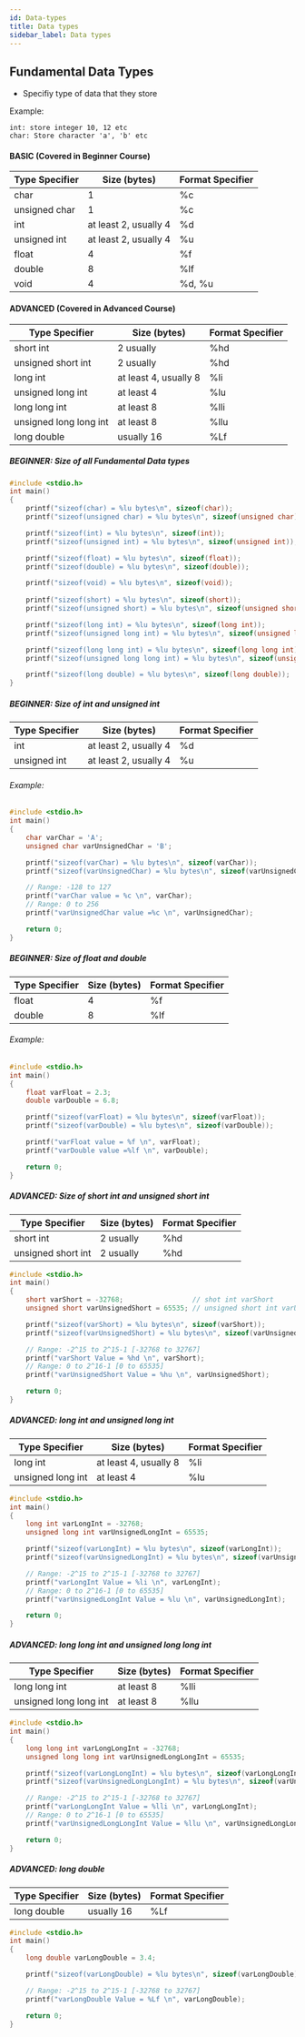 ```yaml
---
id: Data-types
title: Data types
sidebar_label: Data types
---
```


## Fundamental Data Types
- Specifiy type of data that they store

Example:
```
int: store integer 10, 12 etc
char: Store character 'a', 'b' etc
```

#### BASIC (Covered in Beginner Course)

| Type Specifier    |  Size (bytes)         | Format Specifier  |
|-------------------|-----------------------|-------------------|
| char              | 1	                    | %c                |
| unsigned char	    | 1	                    | %c                |
| int               | at least 2, usually 4 | %d                |
| unsigned int	    | at least 2, usually 4	| %u                |
| float	            | 4                     |   %f              |
| double	        | 8                     |   %lf             |
| void      	    | 4                     |   %d, %u          |

#### ADVANCED (Covered in Advanced Course)
| Type Specifier    |  Size (bytes)         | Format Specifier  |
|-------------------|-----------------------|-------------------|
| short int         | 2 usually             |   %hd             |
| unsigned short int| 2 usually	            |   %hd             |
| long int	        | at least 4, usually 8 |   %li             |
| unsigned long int	| at least 4            |   %lu             |
| long long int	    | at least 8            |   %lli            |
| unsigned long long int| at least 8        |   %llu            |
| long double	    | usually 16	        |   %Lf             |

##### BEGINNER: Size of all Fundamental Data types

```c
#include <stdio.h>
int main()
{
    printf("sizeof(char) = %lu bytes\n", sizeof(char));
    printf("sizeof(unsigned char) = %lu bytes\n", sizeof(unsigned char));

    printf("sizeof(int) = %lu bytes\n", sizeof(int));
    printf("sizeof(unsigned int) = %lu bytes\n", sizeof(unsigned int));

    printf("sizeof(float) = %lu bytes\n", sizeof(float));
    printf("sizeof(double) = %lu bytes\n", sizeof(double));

    printf("sizeof(void) = %lu bytes\n", sizeof(void));
 
    printf("sizeof(short) = %lu bytes\n", sizeof(short));
    printf("sizeof(unsigned short) = %lu bytes\n", sizeof(unsigned short));

    printf("sizeof(long int) = %lu bytes\n", sizeof(long int));
    printf("sizeof(unsigned long int) = %lu bytes\n", sizeof(unsigned long int));

    printf("sizeof(long long int) = %lu bytes\n", sizeof(long long int));
    printf("sizeof(unsigned long long int) = %lu bytes\n", sizeof(unsigned long long int));

    printf("sizeof(long double) = %lu bytes\n", sizeof(long double));
}
```

##### BEGINNER: Size of **int** and **unsigned int**

| Type Specifier    |  Size (bytes)         | Format Specifier  |
|-------------------|-----------------------|-------------------|
| int               | at least 2, usually 4 | %d                |
| unsigned int	    | at least 2, usually 4	| %u                |

###### Example:

```c
#include <stdio.h>
int main()
{
    char varChar = 'A';
    unsigned char varUnsignedChar = 'B';

    printf("sizeof(varChar) = %lu bytes\n", sizeof(varChar));
    printf("sizeof(varUnsignedChar) = %lu bytes\n", sizeof(varUnsignedChar));

    // Range: -128 to 127
    printf("varChar value = %c \n", varChar);
    // Range: 0 to 256
    printf("varUnsignedChar value =%c \n", varUnsignedChar);

    return 0;
}
```

##### BEGINNER: Size of **float** and **double**

| Type Specifier    |  Size (bytes)         | Format Specifier  |
|-------------------|-----------------------|-------------------|
| float	            | 4                     |   %f              |
| double	        | 8                     |   %lf             |

###### Example:

```c
#include <stdio.h>
int main()
{
    float varFloat = 2.3;
    double varDouble = 6.8;

    printf("sizeof(varFloat) = %lu bytes\n", sizeof(varFloat));
    printf("sizeof(varDouble) = %lu bytes\n", sizeof(varDouble));

    printf("varFloat value = %f \n", varFloat);
    printf("varDouble value =%lf \n", varDouble);

    return 0;
}
```

##### ADVANCED: Size of **short int** and **unsigned short int**

| Type Specifier    |  Size (bytes)         | Format Specifier  |
|-------------------|-----------------------|-------------------|
| short int         | 2 usually             |   %hd             |
| unsigned short int| 2 usually	            |   %hd             |

```c
#include <stdio.h>
int main()
{
    short varShort = -32768;                 // shot int varShort
    unsigned short varUnsignedShort = 65535; // unsigned short int varUnsignedShort

    printf("sizeof(varShort) = %lu bytes\n", sizeof(varShort));
    printf("sizeof(varUnsignedShort) = %lu bytes\n", sizeof(varUnsignedShort));

    // Range: -2^15 to 2^15-1 [-32768 to 32767]
    printf("varShort Value = %hd \n", varShort);
    // Range: 0 to 2^16-1 [0 to 65535]
    printf("varUnsignedShort Value = %hu \n", varUnsignedShort);

    return 0;
}
```

##### ADVANCED: **long int** and **unsigned long int**

| Type Specifier    |  Size (bytes)         | Format Specifier  |
|-------------------|-----------------------|-------------------|
| long int	        | at least 4, usually 8 |   %li             |
| unsigned long int	| at least 4            |   %lu             |

```c
#include <stdio.h>
int main()
{
    long int varLongInt = -32768;
    unsigned long int varUnsignedLongInt = 65535;

    printf("sizeof(varLongInt) = %lu bytes\n", sizeof(varLongInt));
    printf("sizeof(varUnsignedLongInt) = %lu bytes\n", sizeof(varUnsignedLongInt));

    // Range: -2^15 to 2^15-1 [-32768 to 32767]
    printf("varLongInt Value = %li \n", varLongInt);
    // Range: 0 to 2^16-1 [0 to 65535]
    printf("varUnsignedLongInt Value = %lu \n", varUnsignedLongInt);

    return 0;
}
```


##### ADVANCED: **long long int** and **unsigned long long int**


| Type Specifier    |  Size (bytes)         | Format Specifier  |
|-------------------|-----------------------|-------------------|
| long long int	    | at least 8            |   %lli            |
| unsigned long long int| at least 8        |   %llu            |

```c
#include <stdio.h>
int main()
{
    long long int varLongLongInt = -32768;
    unsigned long long int varUnsignedLongLongInt = 65535;

    printf("sizeof(varLongLongInt) = %lu bytes\n", sizeof(varLongLongInt));
    printf("sizeof(varUnsignedLongLongInt) = %lu bytes\n", sizeof(varUnsignedLongLongInt));

    // Range: -2^15 to 2^15-1 [-32768 to 32767]
    printf("varLongLongInt Value = %lli \n", varLongLongInt);
    // Range: 0 to 2^16-1 [0 to 65535]
    printf("varUnsignedLongLongInt Value = %llu \n", varUnsignedLongLongInt);

    return 0;
}
```

##### ADVANCED: **long double**

| Type Specifier    |  Size (bytes)         | Format Specifier  |
|-------------------|-----------------------|-------------------|
| long double	    | usually 16	        |   %Lf             |

```c
#include <stdio.h>
int main()
{
    long double varLongDouble = 3.4;

    printf("sizeof(varLongDouble) = %lu bytes\n", sizeof(varLongDouble));

    // Range: -2^15 to 2^15-1 [-32768 to 32767]
    printf("varLongDouble Value = %Lf \n", varLongDouble);

    return 0;
}
```
